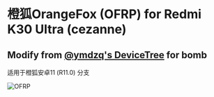 # 橙狐OrangeFox (OFRP) for Redmi K30 Ultra (cezanne)
## Modify from [@ymdzq's DeviceTree](https://github.com/ymdzq/OFRP-device_xiaomi_bomb) for bomb

适用于橙狐安卓11 (R11.0) 分支

![OFRP](https://image.ibb.co/cTMWux/logo.jpg "OFRP")
